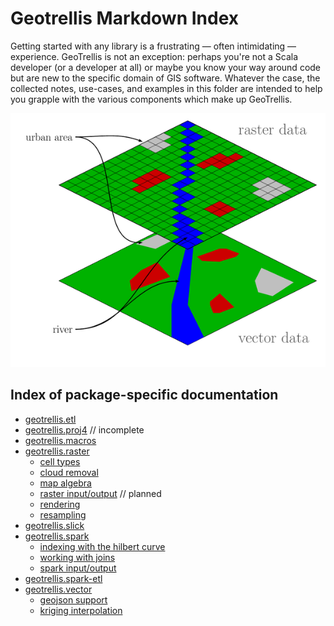 # Geotrellis Markdown Index

Getting started with any library is a frustrating — often intimidating —
experience. GeoTrellis is not an exception: perhaps you're not a Scala
developer (or a developer at all) or maybe you know your way around code
but are new to the specific domain of GIS software. Whatever the case,
the collected notes, use-cases, and examples in this folder are intended
to help you grapple with the various components which make up
GeoTrellis.


![Raster vs Vector](./img/596px-Raster_vector_tikz.png)

## Index of package-specific documentation

- [geotrellis.etl](etl/etl-intro.md)
- [geotrellis.proj4](proj4/proj4-intro.md) // incomplete
- [geotrellis.macros](macros/macros-intro.md)
- [geotrellis.raster](raster/raster-intro.md)
  - [cell types](raster/celltype.md)
  - [cloud removal](raster/cloud-removal.md)
  - [map algebra](raster/map-algebra.md)
  - [raster input/output](raster/raster-io.md) // planned
  - [rendering](raster/rendering.md)
  - [resampling](raster/resampling.md)
- [geotrellis.slick](spark/slick-intro.md)
- [geotrellis.spark](spark/spark-intro.md)
  - [indexing with the hilbert curve](spark/hilbert-index.md)
  - [working with joins](spark/spark-joins.md)
  - [spark input/output](spark/spark-io.md)
- [geotrellis.spark-etl](spark/spark-intro.md)
- [geotrellis.vector](vector/vector-intro.md)
  - [geojson support](vector/geojson-support.md)
  - [kriging interpolation](vector/kriging-interpolation.md)


